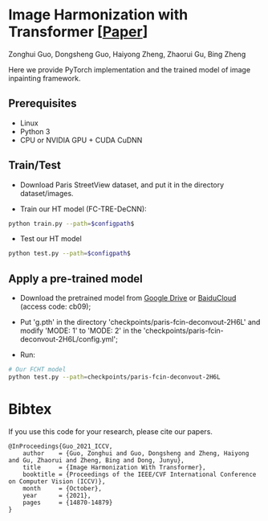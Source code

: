 <base target="_blank"/>


# Image Harmonization with Transformer **[[Paper](https://openaccess.thecvf.com/content/ICCV2021/papers/Guo_Image_Harmonization_With_Transformer_ICCV_2021_paper.pdf)]**<br>
Zonghui Guo, Dongsheng Guo, Haiyong Zheng, Zhaorui Gu, Bing Zheng<br>

Here we provide PyTorch implementation and the trained model of image inpainting framework.

## Prerequisites

- Linux
- Python 3
- CPU or NVIDIA GPU + CUDA CuDNN

## Train/Test
- Download Paris StreetView dataset, and put it in the directory dataset/images.

- Train our HT model (FC-TRE-DeCNN):
```bash
python train.py --path=$configpath$
```
- Test our HT model
```bash
python test.py --path=$configpath$
```

## Apply a pre-trained model
- Download the pretrained model from [Google Drive](https://drive.google.com/file/d/1pRDpYZrRd6iR314skgX086lmYvUMExIx/view?usp=sharing) or [BaiduCloud](https://pan.baidu.com/s/10xrromZdpnD5lB_nF1MO2Q) (access code: cb09); 

- Put 'g.pth' in the directory 'checkpoints/paris-fcin-deconvout-2H6L' and modify 'MODE: 1' to 'MODE: 2' in the 'checkpoints/paris-fcin-deconvout-2H6L/config.yml';
- Run:
```bash
# Our FCHT model
python test.py --path=checkpoints/paris-fcin-deconvout-2H6L
```

# Bibtex
If you use this code for your research, please cite our papers.


```
@InProceedings{Guo_2021_ICCV,
    author    = {Guo, Zonghui and Guo, Dongsheng and Zheng, Haiyong and Gu, Zhaorui and Zheng, Bing and Dong, Junyu},
    title     = {Image Harmonization With Transformer},
    booktitle = {Proceedings of the IEEE/CVF International Conference on Computer Vision (ICCV)},
    month     = {October},
    year      = {2021},
    pages     = {14870-14879}
}
```
